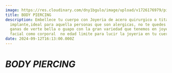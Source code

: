 ```yaml
---
image: https://res.cloudinary.com/dny1bgulo/image/upload/v1726176979/piercing_oreja_fxw8gg.jpg
title: BODY PIERCING
description: Embellece tu cuerpo con Joyeria de acero quirurgico o titanio grado
  implante,ideal para aquella personas que son alergicas, no te quedes con las
  ganas de verte bella o guapo con la gran variedad que tenemos en joyeria tanto
  facial como corporal  no edad limite para lucir la joyeria en tu cuerpo.
date: 2024-09-12T16:13:00.000Z
---
```

# ***BODY PIERCING*** 

```

```
